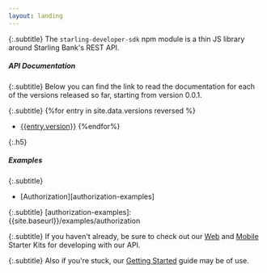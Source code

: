```yaml
---
layout: landing
---
```


{:.subtitle}
The `starling-developer-sdk` npm module is a thin JS library around Starling Bank's REST API.

##### API Documentation

{:.subtitle}
Below you can find the link to read the documentation for each of the versions
released so far, starting from version 0.0.1.

{:.subtitle}
{%for entry in site.data.versions reversed %}
* [{{entry.version}}]({{site.baseurl}}/docs/{{entry.version}}/index.html)
{%endfor%}

{:.h5}
##### Examples

{:.subtitle}
* [Authorization][authorization-examples]

{:.subtitle}
[authorization-examples]: {{site.baseurl}}/examples/authorization


{:.subtitle}
If you haven't already, be sure to check out our [Web](https://github.com/starlingbank/developer-api-web-starter) and [Mobile](https://github.com/starlingbank/developer-api-web-starter) Starter Kits for developing with our API.

{:.subtitle}
Also if you're stuck, our [Getting Started](https://developer.starlingbank.com/get-started) guide may be of use.
